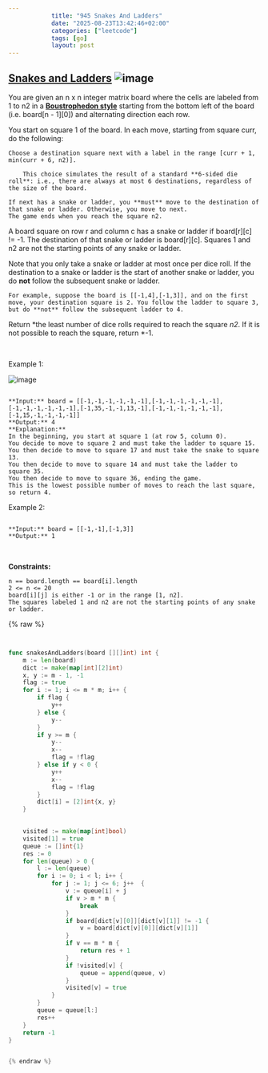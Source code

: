 ```yaml
---
            title: "945 Snakes And Ladders"
            date: "2025-08-23T13:42:46+02:00"
            categories: ["leetcode"]
            tags: [go]
            layout: post
---
```

            
## [Snakes and Ladders](https://leetcode.com/problems/snakes-and-ladders) ![image](https://img.shields.io/badge/Difficulty-Medium-orange)

You are given an n x n integer matrix board where the cells are labeled from 1 to n2 in a [**Boustrophedon style**](https://en.wikipedia.org/wiki/Boustrophedon) starting from the bottom left of the board (i.e. board[n - 1][0]) and alternating direction each row.

You start on square 1 of the board. In each move, starting from square curr, do the following:

	Choose a destination square next with a label in the range [curr + 1, min(curr + 6, n2)].

		This choice simulates the result of a standard **6-sided die roll**: i.e., there are always at most 6 destinations, regardless of the size of the board.

	If next has a snake or ladder, you **must** move to the destination of that snake or ladder. Otherwise, you move to next.
	The game ends when you reach the square n2.

A board square on row r and column c has a snake or ladder if board[r][c] != -1. The destination of that snake or ladder is board[r][c]. Squares 1 and n2 are not the starting points of any snake or ladder.

Note that you only take a snake or ladder at most once per dice roll. If the destination to a snake or ladder is the start of another snake or ladder, you do **not** follow the subsequent snake or ladder.

	For example, suppose the board is [[-1,4],[-1,3]], and on the first move, your destination square is 2. You follow the ladder to square 3, but do **not** follow the subsequent ladder to 4.

Return *the least number of dice rolls required to reach the square *n2*. If it is not possible to reach the square, return *-1.

 

Example 1:

![image](https://assets.leetcode.com/uploads/2018/09/23/snakes.png)
```

**Input:** board = [[-1,-1,-1,-1,-1,-1],[-1,-1,-1,-1,-1,-1],[-1,-1,-1,-1,-1,-1],[-1,35,-1,-1,13,-1],[-1,-1,-1,-1,-1,-1],[-1,15,-1,-1,-1,-1]]
**Output:** 4
**Explanation:** 
In the beginning, you start at square 1 (at row 5, column 0).
You decide to move to square 2 and must take the ladder to square 15.
You then decide to move to square 17 and must take the snake to square 13.
You then decide to move to square 14 and must take the ladder to square 35.
You then decide to move to square 36, ending the game.
This is the lowest possible number of moves to reach the last square, so return 4.

```

Example 2:

```

**Input:** board = [[-1,-1],[-1,3]]
**Output:** 1

```

 

**Constraints:**

	n == board.length == board[i].length
	2 <= n <= 20
	board[i][j] is either -1 or in the range [1, n2].
	The squares labeled 1 and n2 are not the starting points of any snake or ladder.

{% raw %}


```go


func snakesAndLadders(board [][]int) int {
    m := len(board)
    dict := make(map[int][2]int)
    x, y := m - 1, -1
    flag := true
    for i := 1; i <= m * m; i++ {
        if flag {
            y++
        } else {
            y--
        }
        if y >= m {
            y--
            x--
            flag = !flag
        } else if y < 0 {
            y++
            x--
            flag = !flag
        }
        dict[i] = [2]int{x, y}
    }

    
    visited := make(map[int]bool)
    visited[1] = true
    queue := []int{1}
    res := 0
    for len(queue) > 0 {
        l := len(queue)
        for i := 0; i < l; i++ {
            for j := 1; j <= 6; j++  {
                v := queue[i] + j
                if v > m * m {
                    break
                }
                if board[dict[v][0]][dict[v][1]] != -1 {
                    v = board[dict[v][0]][dict[v][1]]
                }
                if v == m * m {
                    return res + 1
                }
                if !visited[v] {
                    queue = append(queue, v)
                }
                visited[v] = true      
            }
        }
        queue = queue[l:]
        res++
    }
    return -1
}


{% endraw %}
```
